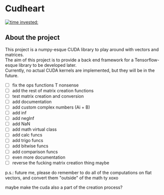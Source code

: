 # Cudheart

[![time invested:](https://wakatime.com/badge/user/8b4f0bdc-5133-4fba-98d4-d75498fa71f2/project/eccaf13a-dd3b-426e-b047-82a0bd7cc1eb.svg)](https://wakatime.com/badge/user/8b4f0bdc-5133-4fba-98d4-d75498fa71f2/project/eccaf13a-dd3b-426e-b047-82a0bd7cc1eb)

## About the project
This project is a numpy-esque CUDA library to play around with vectors and matrices. 
<br>
The aim of this project is to provide a back end framework for a Tensorflow-esque library to be developed later.
<br>
Currently, no actual CUDA kernels are implemented, but they will be in the future.


- [ ] fix the ops functions T nonsense
- [ ] add the rest of matrix creation functions
- [ ] test matrix creation and conversion
- [ ] add documentation
- [ ] add custom complex numbers (Ai + B)
- [ ] add inf
- [ ] add negInf
- [ ] add NaN
- [ ] add math virtual class
- [ ] add calc funcs
- [ ] add trigo funcs
- [ ] add bitwise funcs
- [ ] add comparison funcs
- [ ] even more documentation
- [ ] reverse the fucking matrix creation thing maybe

p.s.: future me, please do remember to do all of the computations on flat vectors, and convert them "outside" of the math ty xoxo

maybe make the cuda also a part of the creation process?